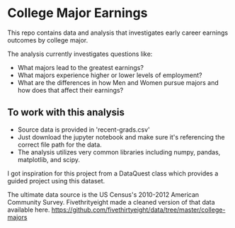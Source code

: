 # College Major Earnings

This repo contains data and analysis that investigates early career earnings outcomes by college major.

The analysis currently investigates questions like:
- What majors lead to the greatest earnings? 
- What majors experience higher or lower levels of employment? 
- What are the differences in how Men and Women pursue majors and how does that affect their earnings?

## To work with this analysis
- Source data is provided in 'recent-grads.csv'
- Just download the jupyter notebook and make sure it's referencing the correct file path for the data.
- The analysis utilizes very common libraries including numpy, pandas, matplotlib, and scipy.

I got inspiration for this project from a DataQuest class which provides a guided project using this dataset.

The ultimate data source is the US Census's 2010-2012 American Community Survey.
Fivethrityeight made a cleaned version of that data available here. 
https://github.com/fivethirtyeight/data/tree/master/college-majors
